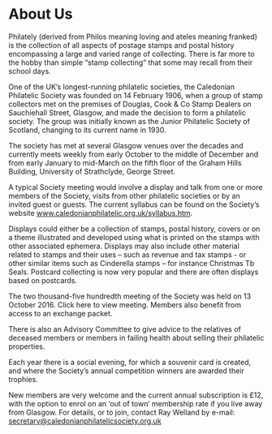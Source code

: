 # About Us

Philately (derived from Philos meaning loving and ateles meaning franked) is the collection of all aspects of postage stamps and postal history encompassing a large and varied range of collecting. There is far more to the hobby than simple “stamp collecting” that some may recall from their school days.

One of the UK’s longest-running philatelic societies, the Caledonian Philatelic Society was founded on 14 February 1906, when a group of stamp collectors met on the premises of Douglas, Cook & Co Stamp Dealers on Sauchiehall Street, Glasgow, and made the decision to form a philatelic society. The group was initially known as the Junior Philatelic Society of Scotland, changing to its current name in 1930.

The society has met at several Glasgow venues over the decades and currently meets weekly from early October to the middle of December and from early January to mid-March on the fifth floor of the Graham Hills Building, University of Strathclyde, George Street.

A typical Society meeting would involve a display and talk from one or more members of the Society, visits from other philatelic societies or by an invited guest or guests. The current syllabus can be found on the Society’s website www.caledonianphilatelic.org.uk/syllabus.htm.

Displays could either be a collection of stamps, postal history, covers or on a theme illustrated and developed using what is printed on the stamps with other associated ephemera. Displays may also include other material related to stamps and their uses – such as revenue and tax stamps - or other similar items such as Cinderella stamps – for instance Christmas Tb Seals. Postcard collecting is now very popular and there are often displays based on postcards.

The two thousand-five hundredth meeting of the Society was held on 13 October 2016. Click here to view meeting. Members also benefit from access to an exchange packet.

There is also an Advisory Committee to give advice to the relatives of deceased members or members in failing health about selling their philatelic properties.

Each year there is a social evening, for which a souvenir card is created, and where the Society’s annual competition winners are awarded their trophies.

New members are very welcome and the current annual subscription is £12, with the option to enrol on an ‘out of town’ membership rate if you live away from Glasgow. For details, or to join, contact Ray Welland by e-mail: secretary@caledonianphilatelicsociety.org.uk
